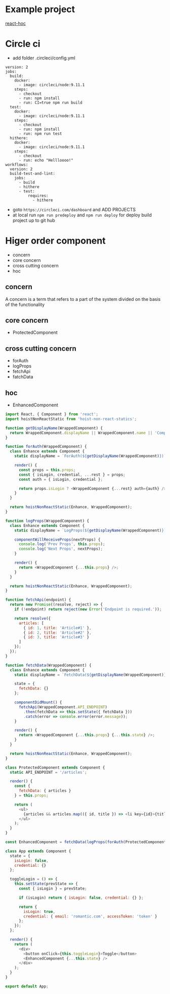 # Example project
[react-hoc](https://wudtichaikarun.github.io/react-hoc/)

# Circle ci

- add folder .circleci/config.yml

```
version: 2
jobs:
  build:
    docker:
      - image: circleci/node:9.11.1
    steps:
      - checkout
      - run: npm install
      - run: CI=true npm run build
  test:
    docker:
      - image: circleci/node:9.11.1
    steps:
      - checkout
      - run: npm install
      - run: npm run test
  hithere:
    docker:
      - image: circleci/node:9.11.1
    steps:
      - checkout
      - run: echo "Hellloooo!"
workflows:
  version: 2
  build-test-and-lint:
    jobs:
      - build
      - hithere
      - test:
          requires:
            - hithere
```

- goto `https://circleci.com/dashboard` and ADD PROJECTS
- at local run `npm run predeploy` and `npm run deploy` for deploy build project up to git hub

# Higer order component

- concern
- core concern
- cross cutting concern
- hoc

## concern

A concern is a term that refers to a part of the system divided on the basis of the functionality

## core concern

- ProtectedComponent

## cross cutting concern

- forAuth
- logProps
- fetchApi
- fatchData

## hoc

- EnhancedComponent

```javascript
import React, { Component } from 'react';
import hoistNonReactStatic from 'hoist-non-react-statics';

function getDisplayName(WrappedComponent) {
  return WrappedComponent.displayName || WrappedComponent.name || 'Component';
}

function forAuth(WrappedComponent) {
  class Enhance extends Component {
    static displayName = `ForAuth(${getDisplayName(WrappedComponent)})`;

    render() {
      const props = this.props;
      const { isLogin, credential, ...rest } = props;
      const auth = { isLogin, credential };

      return props.isLogin ? <WrappedComponent {...rest} auth={auth} /> : null;
    }
  }

  return hoistNonReactStatic(Enhance, WrappedComponent);
}

function logProps(WrappedComponent) {
  class Enhance extends Component {
    static displayName = `LogProps(${getDisplayName(WrappedComponent)})`;

    componentWillReceiveProps(nextProps) {
      console.log('Prev Props', this.props);
      console.log('Next Props', nextProps);
    }

    render() {
      return <WrappedComponent {...this.props} />;
    }
  }

  return hoistNonReactStatic(Enhance, WrappedComponent);
}

function fetchApi(endpoint) {
  return new Promise((resolve, reject) => {
    if (!endpoint) return reject(new Error('Endpoint is required.'));

    return resolve({
      articles: [
        { id: 1, title: 'Article#1' },
        { id: 2, title: 'Article#2' },
        { id: 3, title: 'Article#3' }
      ]
    });
  });
}

function fetchData(WrappedComponent) {
  class Enhance extends Component {
    static displayName = `FetchData(${getDisplayName(WrappedComponent)})`;

    state = {
      fetchData: {}
    };

    componentDidMount() {
      fetchApi(WrappedComponent.API_ENDPOINT)
        .then(fetchData => this.setState({ fetchData }))
        .catch(error => console.error(error.message));
    }

    render() {
      return <WrappedComponent {...this.props} {...this.state} />;
    }
  }

  return hoistNonReactStatic(Enhance, WrappedComponent);
}

class ProtectedComponent extends Component {
  static API_ENDPOINT = '/articles';

  render() {
    const {
      fetchData: { articles }
    } = this.props;

    return (
      <ul>
        {articles && articles.map(({ id, title }) => <li key={id}>{title}</li>)}
      </ul>
    );
  }
}

const EnhancedComponent = fetchData(logProps(forAuth(ProtectedComponent)));

class App extends Component {
  state = {
    isLogin: false,
    credential: {}
  };

  toggleLogin = () => {
    this.setState(prevState => {
      const { isLogin } = prevState;

      if (isLogin) return { isLogin: false, credential: {} };

      return {
        isLogin: true,
        credential: { email: 'romantic.com', accessToken: 'token' }
      };
    });
  };

  render() {
    return (
      <div>
        <button onClick={this.toggleLogin}>Toggle</button>
        <EnhancedComponent {...this.state} />
      </div>
    );
  }
}

export default App;
```
